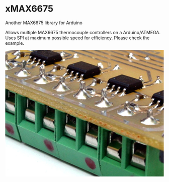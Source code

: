 # xMAX6675

Another MAX6675 library for Arduino

Allows multiple MAX6675 thermocouple controllers on a Arduino/ATMEGA. Uses SPI at maximum possible speed for efficiency. Please check the example.

![](/thermocoupleboard.jpg)
